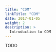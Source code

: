 ```yaml
---
title: "CDM"
linkTitle: "CDM"
date: 2017-01-05
weight: 2
description: >
  Introduction to CDM
---
```


TODO
